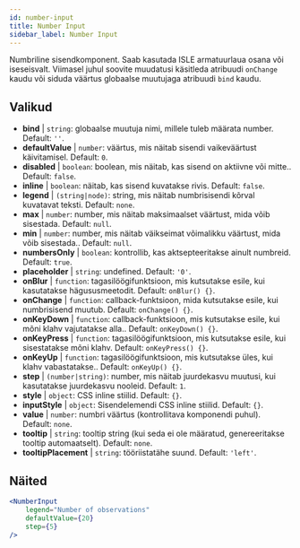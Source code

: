 ```yaml
---
id: number-input
title: Number Input
sidebar_label: Number Input
---
```


Numbriline sisendkomponent. Saab kasutada ISLE armatuurlaua osana või iseseisvalt. Viimasel juhul soovite muudatusi käsitleda atribuudi `onChange` kaudu või siduda väärtus globaalse muutujaga atribuudi `bind` kaudu.

## Valikud

* __bind__ | `string`: globaalse muutuja nimi, millele tuleb määrata number. Default: `''`.
* __defaultValue__ | `number`: väärtus, mis näitab sisendi vaikeväärtust käivitamisel. Default: `0`.
* __disabled__ | `boolean`: boolean, mis näitab, kas sisend on aktiivne või mitte.. Default: `false`.
* __inline__ | `boolean`: näitab, kas sisend kuvatakse rivis. Default: `false`.
* __legend__ | `(string|node)`: string, mis näitab numbrisisendi kõrval kuvatavat teksti. Default: `none`.
* __max__ | `number`: number, mis näitab maksimaalset väärtust, mida võib sisestada. Default: `null`.
* __min__ | `number`: number, mis näitab väikseimat võimalikku väärtust, mida võib sisestada.. Default: `null`.
* __numbersOnly__ | `boolean`: kontrollib, kas aktsepteeritakse ainult numbreid. Default: `true`.
* __placeholder__ | `string`: undefined. Default: `'0'`.
* __onBlur__ | `function`: tagasilöögifunktsioon, mis kutsutakse esile, kui kasutatakse hägususmeetodit. Default: `onBlur() {}`.
* __onChange__ | `function`: callback-funktsioon, mida kutsutakse esile, kui numbrisisend muutub. Default: `onChange() {}`.
* __onKeyDown__ | `function`: callback-funktsioon, mis kutsutakse esile, kui mõni klahv vajutatakse alla.. Default: `onKeyDown() {}`.
* __onKeyPress__ | `function`: tagasilöögifunktsioon, mis kutsutakse esile, kui sisestatakse mõni klahv. Default: `onKeyPress() {}`.
* __onKeyUp__ | `function`: tagasilöögifunktsioon, mis kutsutakse üles, kui klahv vabastatakse.. Default: `onKeyUp() {}`.
* __step__ | `(number|string)`: number, mis näitab juurdekasvu muutusi, kui kasutatakse juurdekasvu nooleid. Default: `1`.
* __style__ | `object`: CSS inline stiilid. Default: `{}`.
* __inputStyle__ | `object`: Sisendelemendi CSS inline stiilid. Default: `{}`.
* __value__ | `number`: numbri väärtus (kontrollitava komponendi puhul). Default: `none`.
* __tooltip__ | `string`: tooltip string (kui seda ei ole määratud, genereeritakse tooltip automaatselt). Default: `none`.
* __tooltipPlacement__ | `string`: tööriistatähe suund. Default: `'left'`.


## Näited

```jsx live
<NumberInput
    legend="Number of observations"
    defaultValue={20}
    step={5}
/>
```

